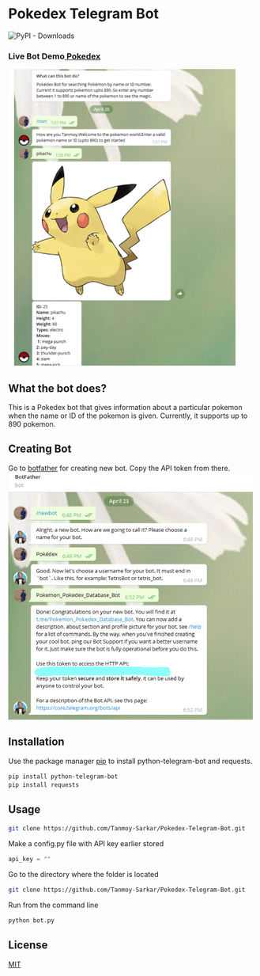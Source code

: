 # Pokedex Telegram Bot
![PyPI - Downloads](https://img.shields.io/pypi/dm/python-telegram-bot?logo=pypi&logoColor=green)

### Live Bot Demo<a href="http://t.me/Pokemon_Pokedex_Database_Bot"> Pokedex </a>

<img src="assets/bot.gif" height="600px">

## What the bot does?
This is a Pokedex bot that gives information about a particular pokemon when the name or ID of the pokemon is given. Currently, it supports up to 890 pokemon.
## Creating Bot
Go to <a href="https://t.me/botfather" target="_blank">botfather</a> for creating new bot. Copy the API token from there.
<img src="assets/bot_create.PNG" height="500px">


## Installation

Use the package manager [pip](https://pip.pypa.io/en/stable/) to install python-telegram-bot and requests.

```bash
pip install python-telegram-bot
pip install requests
```

## Usage

```bash
git clone https://github.com/Tanmoy-Sarkar/Pokedex-Telegram-Bot.git
```
Make a config.py file with API key earlier stored
```python
api_key = ""
```

Go to the directory where the folder is located
```bash
git clone https://github.com/Tanmoy-Sarkar/Pokedex-Telegram-Bot.git
```

Run from the command line
```bash
python bot.py
```

## License
[MIT](https://choosealicense.com/licenses/mit/)